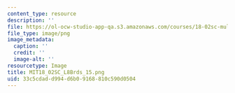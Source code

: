 ```yaml
---
content_type: resource
description: ''
file: https://ol-ocw-studio-app-qa.s3.amazonaws.com/courses/18-02sc-multivariable-calculus-fall-2010/33c5cdadd994d6b09168810c590d0504_MIT18_02SC_L8Brds_15.png
file_type: image/png
image_metadata:
  caption: ''
  credit: ''
  image-alt: ''
resourcetype: Image
title: MIT18_02SC_L8Brds_15.png
uid: 33c5cdad-d994-d6b0-9168-810c590d0504
---
```

